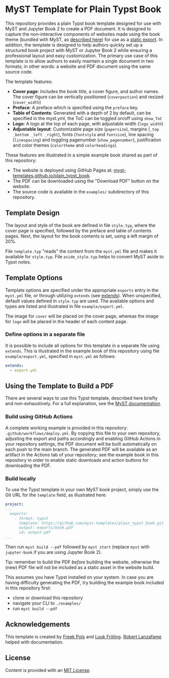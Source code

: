 # MyST Template for Plain Typst Book

This repository provides a plain Typst book template designed for use with MyST and Jupyter Book 2 to create a PDF document. It is designed to capture the non-interactive components of websites made using the book theme (bundled with MyST, as [described here](ttps://mystmd.org/guide/website-templates#default-web-themes)) for use as a [static export](https://mystmd.org/guide/quickstart-static-exports). In addition, the template is designed to help authors quickly set up a structured book project with MyST or Jupyter Book 2 while ensuring a professional layout and easy customization. The primary use case of this template is to allow authors to easily maintain a single document in two formats; in other words: a website and PDF document using the same source code.

The template features:

- **Cover page**: Includes the book title, a cover figure, and author names. The cover figure can be vertically positioned (`coverpostion`) and resized (`cover_width`)
- **Preface**: A preface which is specified using the `preface` key.
- **Table of Contents**: Generated with a depth of 2 by default, can be specified in the myst.yml, the ToC can be toggled on/off using `show_ToC`
- **Logo**: A logo at the top of each page, with adjustable width (`logo_width`)
- **Adjustable layout**: Customizable page size (`papersize`), margins (`_top _bottom _left _right`), fonts (`fontstyle` and `fontsize`), line spacing (`linespacing`) and toggling pagenumber (`show_pagenumber`), justification and color themes (`colortheme` and `colorheadings`).

These features are illustrated in a simple example book shared as part of this repository:

- The website is deployed using GitHub Pages at: [myst-templates.github.io/plain_typst_book](https://myst-templates.github.io/plain_typst_book/).
- The PDF can be downloaded using the "Download PDF" button on the website.
- The source code is available in the `examples/` subdirectory of this repository.

## Template Design

The layout and style of the book are defined in file `style.typ`, where the cover page is specified, followed by the preface and table of contents pages. Next, the layout for the book contents is set, using a left margin of 20%.

File `template.typ` "reads" the content from the `myst.yml` file and makes it available for `style.typ`. File `aside_style.typ` helps to convert MyST aside to Typst notes.

## Template Options

Template options are specified under the appropriate `exports` entry in the `myst.yml` file, or through utilizing `extends` (see [extends](#define-options-in-a-separate-file)). When unspecified, default values defined in `style.typ` are used. The available options and types are listed and illustrated in file `example/export.yml`.

The image for `cover` will be placed on the cover page, whereas the image for `logo` will be placed in the header of each content page.

### Define options in a separate file

It is possible to include all options for this template in a separate file using `extends`. This is illustrated in the example book of this repository using file `example/export.yml`, specified in `myst.yml` as follows:

```yaml
extends: 
  - export.yml
```

## Using the Template to Build a PDF

There are several ways to use this Typst template, described here briefly and non-exhaustively. For a full explanation, see the [MyST documentation](https://mystmd.org/guide/creating-pdf-documents#how-to-export-to-pdf). 

### Build using GitHub Actions

A complete working example is provided in this repository: `.github/workflows/deploy.yml`. By copying this file to your own repository, adjusting the export and paths accordingly and enabling GitHub Actions in your repository settings, the PDF document will be built automatically on each push to the main branch. The generated PDF will be available as an artifact in the Actions tab of your repository; see the example book in this repository in order to enable static downloads and action buttons for downloading the PDF.

### Build locally

To use the Typst template in your own MyST book project, simply use the Git URL for the `template` field, as illustrated here:

```yaml
project:
...
  exports:
    - format: typst
      template: https://github.com/myst-templates/plain_typst_book.git
      output: exports/book.pdf
      id: output-pdf
...
```

Then run `myst build --pdf` followed by `myst start` (replace `myst` with `jupyter-book` if you are using Jupyter Book 2).

Tip: remember to build the PDF _before_ building the website, otherwise the (new) PDF file will not be included as a static asset in the website build.

This assumes you have Typst installed on your system. In case you are having difficulty generating the PDF, try building the example book included in this repository first:

- clone or download this repository
- navigate your CLI to `./examples/`
- run `myst build --pdf`

## Acknowledgements

This template is created by [Freek Pols](https://github.com/FreekPols/) and [Luuk Fröling](https://github.com/Luukfroling). [Robert Lanzafame](https://github.com/rlanzafame) helped with documentation.

## License

Content is provided with an [MIT License](https://opensource.org/license/mit).

